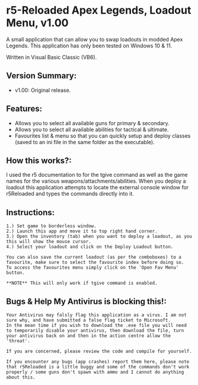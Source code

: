 # r5-Reloaded Apex Legends, Loadout Menu, v1.00
A small application that can allow you to swap loadouts in modded Apex Legends.
This application has only been tested on Windows 10 & 11.

Written in Visual Basic Classic (VB6).

## Version Summary:
* v1.00: Original release.

## Features:
* Allows you to select all available guns for primary & secondary.
* Allows you to select all available abilities for tactical & ultimate.
* Favourites list & menu so that you can quickly setup and deploy classes (saved to an ini file in the same folder as the executable).

## How this works?:
I used the r5 documentation to for the tgive command as well as the game names for the various weapons/attachments/abilities.
When you deploy a loadout this application attempts to locate the external console window for r5Reloaded and types the commands directly into it.

## Instructions:
	1.) Set game to borderless window.
	2.) Launch this app and move it to top right hand corner.
	3.) Open the inventory (tab) when you want to deploy a loadout, as you this will show the mouse cursor.
	4.) Select your loadout and click on the Deploy Loadout button.
	
	You can also save the current loadout (as per the comboboxes) to a favourite, make sure to select the favourite index before doing so.
	To access the favourites menu simply click on the 'Open Fav Menu' button.
	
	**NOTE** This will only work if tgive command is enabled.
	
## Bugs & Help My Antivirus is blocking this!:
	Your Antivirus may falsly flag this application as a virus. I am not sure why, and have submitted a false flag ticket to Microsoft.
	In the mean time if you wish to download the .exe file you will need to temporarily disable your antivirus, then download the file, turn your antivirus back on and then in the action centre allow the 'threat'.

	If you are concerned, please review the code and compile for yourself.
	
	If you encounter any bugs (app crashes) report them here, please note that r5Reloaded is a little buggy and some of the commands don't work properly / some guns don't spawn with ammo and I cannot do anything about this.
